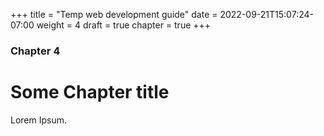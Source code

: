 +++
title = "Temp web development guide"
date = 2022-09-21T15:07:24-07:00
weight = 4
draft = true
chapter = true
+++

### Chapter 4

# Some Chapter title

Lorem Ipsum.
